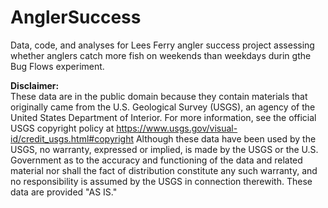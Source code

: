 # AnglerSuccess
Data, code, and analyses for Lees Ferry angler success project assessing whether anglers catch more fish on weekends than weekdays durin gthe Bug Flows experiment.

__Disclaimer:__  
These data are in the public domain because they contain materials that originally came from the U.S. Geological Survey (USGS), an agency of the United States Department of Interior. For more information, see the official USGS copyright policy at https://www.usgs.gov/visual-id/credit_usgs.html#copyright Although these data have been used by the USGS, no warranty, expressed or implied, is made by the USGS or the U.S. Government as to the accuracy and functioning of the data and related material nor shall the fact of distribution constitute any such warranty, and no responsibility is assumed by the USGS in connection therewith. These data are provided "AS IS."
